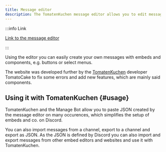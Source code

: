 ```yaml
---
title: Message editor
description: The TomatenKuchen message editor allows you to edit message content, embeds and components on a website.
---
```


:::info Link

[Link to the message editor](https://embed.tomatenkuchen.com)

:::

Using the editor you can easily create your own messages with embeds and components, e.g. buttons or select menus.

The website was developed further by the [TomatenKuchen](/about) developer TomatoCake to fix some errors and add new features, which are mainly said components.

## Using it with TomatenKuchen {#usage}

TomatenKuchen and the Manage Bot allow you to paste JSON created by the message editor on many occurences, which simplifies the setup of embeds and co. on Discord.

You can also import messages from a channel, export to a channel and export as JSON.
As the JSON is defined by Discord you can also import and export messages from other embed editors and websites and use it with TomatenKuchen.
